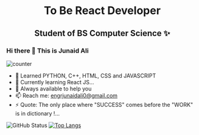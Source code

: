 <p align="center"> <h1 align="center">To Be React Developer </h1> </p>
<p align="center">
<p align="center"> <h2 align="center"> Student of BS Computer Science ✨</h2> </p>

### Hi there 👋 This is Junaid Ali
![counter](https://enepz9y4vt3svs0.m.pipedream.net)

- 👯 Learned PYTHON, C++, HTML, CSS and JAVASCRIPT
- 🌱 Currently learning  React JS...
- 💬 Always available to help you
- 📫 Reach me: engrjunaidali0@gmail.com
- ⚡ Quote: The only place where "SUCCESS" comes before the "WORK" is in dictionary !...


![GitHub Status](https://github-readme-stats.vercel.app/api?username=engrjunaidali&&show_icons=true&theme=tokyonight)
[![Top Langs](https://github-readme-stats.vercel.app/api/top-langs/?username=engrjunaidali&theme=shades-of-purple&langs_count=8)](https://github.com/junaidali1/github-readme-stats)
<!--
**junaidali1/junaidali1** is a ✨ _special_ ✨ repository because its `README.md` (this file) appears on your GitHub profile.


-->




